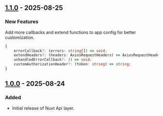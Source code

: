 ## [1.1.0] - 2025-08-25

### New Features

Add more callbacks and extend functions to app config for better customization.

```typescript
{
    errorCallback?: (errors: string[]) => void;
    extendHeaders?: (headers: AxiosRequestHeaders) => AxiosRequestHeaders;
    unhandledErrorCallback?: () => void;
    customAuthorizationHeader?: (token: string) => string;
}
```

## [1.0.0] - 2025-08-24

### Added

-   Initial release of Nuxt Api layer.

[1.1.0]: https://github.com/Byeto-Company/nuxt-api-layer/releases/tag/v1.1.0
[1.0.0]: https://github.com/Byeto-Company/nuxt-api-layer/releases/tag/v1.0.0

```

```
